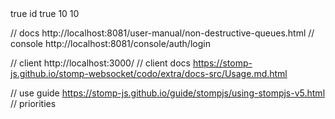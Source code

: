 <address-setting match="MOTD">
  <last-value-queue>true</last-value-queue>
  <default-last-value-key>id</default-last-value-key>
  <default-non-destructive>true</default-non-destructive>
  <retroactive-message-count>10</retroactive-message-count>
  <default-ring-size>10</default-ring-size>
</address-setting>


// docs http://localhost:8081/user-manual/non-destructive-queues.html
// console http://localhost:8081/console/auth/login

// client http://localhost:3000/
// client docs https://stomp-js.github.io/stomp-websocket/codo/extra/docs-src/Usage.md.html

// use guide https://stomp-js.github.io/guide/stompjs/using-stompjs-v5.html
// priorities
